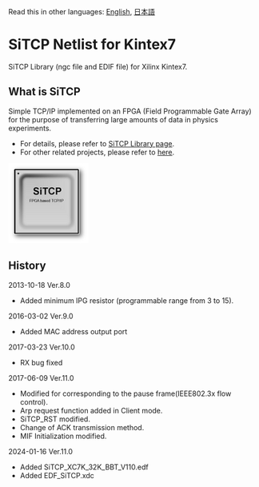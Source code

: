 Read this in other languages: [English](README.md), [日本語](README.ja.md)

# SiTCP Netlist for Kintex7

SiTCP Library (ngc file and EDIF file) for Xilinx Kintex7.


## What is SiTCP

Simple TCP/IP implemented on an FPGA (Field Programmable Gate Array) for the purpose of transferring large amounts of data in physics experiments.

* For details, please refer to [SiTCP Library page](https://www.bbtech.co.jp/en/products/sitcp-library/).
* For other related projects, please refer to [here](https://github.com/BeeBeansTechnologies).

![SiTCP](sitcp.png)


## History

2013-10-18 Ver.8.0
* Added minimum IPG resistor (programmable range from 3 to 15).

2016-03-02 Ver.9.0
* Added MAC address output port

2017-03-23 Ver.10.0
* RX bug fixed

2017-06-09 Ver.11.0
* Modified for corresponding to the pause frame(IEEE802.3x flow control).
* Arp request function added in Client mode.
* SiTCP_RST modified.
* Change of ACK transmission method.
* MIF Initialization modified.

2024-01-16 Ver.11.0
* Added SiTCP_XC7K_32K_BBT_V110.edf
* Added EDF_SiTCP.xdc